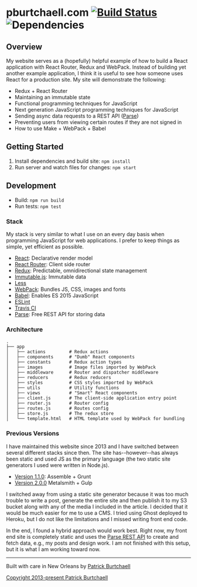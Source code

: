 # pburtchaell.com [![Build Status](https://travis-ci.org/pburtchaell/pburtchaell.com.svg?branch=master)](https://travis-ci.org/pburtchaell/pburtchaell.com) ![Dependencies](https://david-dm.org/pburtchaell/pburtchaell.com.png)

## Overview

My website serves as a (hopefully) helpful example of how to build a React application with React Router, Redux and WebPack. Instead of building yet another example application, I think it is useful to see how someone uses React for a production site. My site will demonstrate the following:

- Redux + React Router
- Maintaining an immutable state
- Functional programming techniques for JavaScript
- Next generation JavaScript programming techniques for JavaScript
- Sending async data requests to a REST API ([Parse](https://www.parse.com))
- Preventing users from viewing certain routes if they are not signed in
- How to use Make + WebPack + Babel

## Getting Started

1. Install dependencies and build site: `npm install`
2. Run server and watch files for changes: `npm start`

## Development

- Build: `npm run build`
- Run tests: `npm test`

### Stack

My stack is very similar to what I use on an every day basis when programming JavaScript for web applications. I prefer to keep things as simple, yet efficient as possible.

- [React](https://facebook.github.io/react/): Declarative render model
- [React Router](https://github.com/rackt/react-router): Client side router
- [Redux](https://github.com/gaearon/redux): Predictable, omnidirectional state management
- [Immutable.js](https://github.com/facebook/immutable-js): Immutable data
- [Less](https://github.com/less/less.js)
- [WebPack](http://webpack.github.io/): Bundles JS, CSS, images and fonts
- [Babel](https://babeljs.io): Enables ES 2015 JavaScript
- [ESLint](http://eslint.org/)
- [Travis CI](https://travis-ci.org/)
- [Parse](http://parse.com): Free REST API for storing data

### Architecture

```
.
├── app
│   ├── actions         # Redux actions
│   ├── components      # "Dumb" React components
│   ├── constants       # Redux action types
│   ├── images          # Image files imported by WebPack
│   ├── middleware      # Router and dispatcher middleware
│   ├── reducers        # Redux reducers
│   ├── styles          # CSS styles imported by WebPack
│   ├── utils           # Utility functions
│   ├── views           # "Smart" React components
│   ├── client.js       # The client-side application entry point
│   ├── router.js       # Router config
│   ├── routes.js       # Routes config
│   ├── store.js        # The redux store
│   └── template.html   # HTML template used by WebPack for bundling
```

### Previous Versions

I have maintained this website since 2013 and I have switched between several different stacks since then. The site has--however--has always been static and used JS as the primary language (the two static site generators I used were written in Node.js).

- [Version 1.1.0](https://github.com/pburtchaell/pburtchaell.com/releases/tag/1.1.0): Assemble + Grunt
- [Version 2.0.0](https://github.com/pburtchaell/pburtchaell.com/releases/tag/2.0.0) Metalsmith + Gulp

I switched away from using a static site generator because it was too much trouble to write a post, generate the entire site and then publish it to my S3 bucket along with any of the media I included in the article. I decided that it would be much easier for me to use a CMS. I tried using Ghost deployed to Heroku, but I do not like the limitations and I missed writing front end code.

In the end, I found a hybrid approach would work best. Right now, my front end site is completely static and uses the [Parse REST API](https://www.parse.com) to create and fetch data, e.g., my posts and design work. I am not finished with this setup, but it is what I am working toward now.

---
Built with care in New Orleans by [Patrick Burtchaell](http://twitter.com/pburtchaell)

[Copyright 2013-present Patrick Burtchaell](LICENSE)
